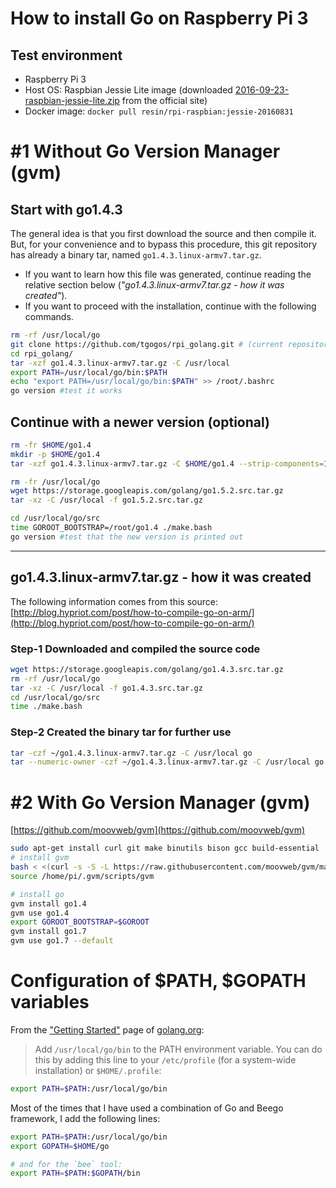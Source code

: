 # How to install Go on Raspberry Pi 3
## Test environment
 - Raspberry Pi 3
 - Host OS: Raspbian Jessie Lite image (downloaded [2016-09-23-raspbian-jessie-lite.zip](http://director.downloads.raspberrypi.org/raspbian_lite/images/raspbian_lite-2016-09-28/2016-09-23-raspbian-jessie-lite.zip) from the official site)
 - Docker image: `docker pull resin/rpi-raspbian:jessie-20160831`

# #1 Without Go Version Manager (gvm)

## Start with go1.4.3
The general idea is that you first download the source and then compile it. But, for your convenience and to bypass this procedure, this git repository has already a binary tar, named `go1.4.3.linux-armv7.tar.gz`.

 - If you want to learn how this file was generated, continue reading the relative section below (*"go1.4.3.linux-armv7.tar.gz - how it was created"*).
 - If you want to proceed with the installation, continue with the following commands. 

```bash
rm -rf /usr/local/go
git clone https://github.com/tgogos/rpi_golang.git # (current repository)
cd rpi_golang/
tar -xzf go1.4.3.linux-armv7.tar.gz -C /usr/local
export PATH=/usr/local/go/bin:$PATH
echo "export PATH=/usr/local/go/bin:$PATH" >> /root/.bashrc
go version #test it works
```

## Continue with a newer version (optional)
```bash
rm -fr $HOME/go1.4
mkdir -p $HOME/go1.4
tar -xzf go1.4.3.linux-armv7.tar.gz -C $HOME/go1.4 --strip-components=1

rm -fr /usr/local/go
wget https://storage.googleapis.com/golang/go1.5.2.src.tar.gz
tar -xz -C /usr/local -f go1.5.2.src.tar.gz

cd /usr/local/go/src
time GOROOT_BOOTSTRAP=/root/go1.4 ./make.bash
go version #test that the new version is printed out
```



---

## go1.4.3.linux-armv7.tar.gz - how it was created
The following information comes from this source: [http://blog.hypriot.com/post/how-to-compile-go-on-arm/](http://blog.hypriot.com/post/how-to-compile-go-on-arm/)
### Step-1 Downloaded and compiled the source code
```bash
wget https://storage.googleapis.com/golang/go1.4.3.src.tar.gz
rm -rf /usr/local/go
tar -xz -C /usr/local -f go1.4.3.src.tar.gz
cd /usr/local/go/src
time ./make.bash
```

### Step-2 Created the binary tar for further use
```bash
tar -czf ~/go1.4.3.linux-armv7.tar.gz -C /usr/local go
tar --numeric-owner -czf ~/go1.4.3.linux-armv7.tar.gz -C /usr/local go
```


# #2 With Go Version Manager (gvm)
[https://github.com/moovweb/gvm](https://github.com/moovweb/gvm)

```bash
sudo apt-get install curl git make binutils bison gcc build-essential
# install gvm
bash < <(curl -s -S -L https://raw.githubusercontent.com/moovweb/gvm/master/binscripts/gvm-installer)
source /home/pi/.gvm/scripts/gvm

# install go
gvm install go1.4 
gvm use go1.4 
export GOROOT_BOOTSTRAP=$GOROOT 
gvm install go1.7
gvm use go1.7 --default
```



# Configuration of $PATH, $GOPATH variables
From the ["Getting Started"](https://golang.org/doc/install) page of [golang.org](https://golang.org/):

> Add `/usr/local/go/bin` to the PATH environment variable.
> You can do this by adding this line to your `/etc/profile` (for a system-wide installation)
> or `$HOME/.profile`: 

```bash
export PATH=$PATH:/usr/local/go/bin
```

Most of the times that I have used a combination of Go and Beego framework, I add the following lines:

```bash
export PATH=$PATH:/usr/local/go/bin
export GOPATH=$HOME/go

# and for the `bee` tool:
export PATH=$PATH:$GOPATH/bin
```
